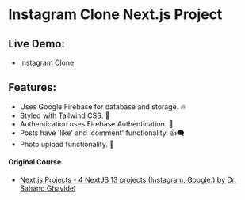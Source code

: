 # Instagram Clone Next.js Project

## Live Demo:

- [Instagram Clone](https://instagram-clone.vercel.app)

## Features:

- Uses Google Firebase for database and storage. 🔥
- Styled with Tailwind CSS. 🎨
- Authentication uses Firebase Authentication. 🔐
- Posts have 'like' and 'comment' functionality. 👍🗨️
- Photo upload functionality. 📸

#### Original Course

- [Next.js Projects - 4 NextJS 13 projects (Instagram, Google.) by Dr. Sahand Ghavidel](https://www.udemy.com/course/react-js-tutorial)
